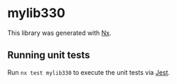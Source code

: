 # mylib330

This library was generated with [Nx](https://nx.dev).

## Running unit tests

Run `nx test mylib330` to execute the unit tests via [Jest](https://jestjs.io).
